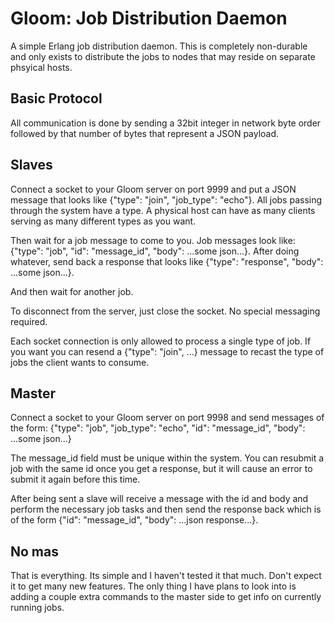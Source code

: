 Gloom: Job Distribution Daemon
==============================

A simple Erlang job distribution daemon. This is completely non-durable and only exists to distribute the jobs to nodes that may reside on separate phsyical hosts.

Basic Protocol
--------------

All communication is done by sending a 32bit integer in network byte order followed by that number of bytes that represent a JSON payload.

Slaves
------

Connect a socket to your Gloom server on port 9999 and put a JSON message that looks like {"type": "join", "job_type": "echo"}. All jobs passing through the system have a type. A physical host can have as many clients serving as many different types as you want.

Then wait for a job message to come to you. Job messages look like: {"type": "job", "id": "message_id", "body": ...some json...}. After doing whatever, send back a response that looks like {"type": "response", "body": ...some json...}.

And then wait for another job.

To disconnect from the server, just close the socket. No special messaging required.

Each socket connection is only allowed to process a single type of job. If you want you can resend a {"type": "join", ...} message to recast the type of jobs the client wants to consume.

Master
------

Connect a socket to your Gloom server on port 9998 and send messages of the form: {"type": "job", "job_type": "echo", "id": "message_id", "body": ...some json...}

The message_id field must be unique within the system. You can resubmit a job with the same id once you get a response, but it will cause an error to submit it again before this time.

After being sent a slave will receive a message with the id and body and perform the necessary job tasks and then send the response back which is of the form {"id": "message_id", "body": ...json response...}.

No mas
------

That is everything. Its simple and I haven't tested it that much. Don't expect it to get many new features. The only thing I have plans to look into is adding a couple extra commands to the master side to get info on currently running jobs.
